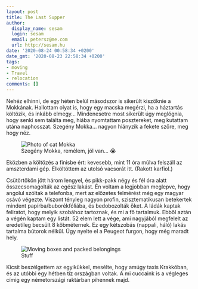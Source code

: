 ```yaml
---
layout: post
title: The Last Supper
author:
  display_name: sesam
  login: sesam
  email: petersz@me.com
  url: http://sesam.hu
date: '2020-08-24 00:58:34 +0200'
date_gmt: '2020-08-23 22:58:34 +0200'
tags:
- moving
- Travel
- relocation
comments: []
---
```


Nehéz elhinni, de egy héten belül másodszor is sikerült kiszöknie a Mokkának. Hallottam olyat is, hogy egy macska megérzi, ha a háztartás költözik, és inkább elmegy… Mindenesetre most sikerült úgy meglógnia, hogy senki sem találta meg, hiába nyomtattam posztereket, meg kutattam utána naphosszat. Szegény Mokka… nagyon hiányzik a fekete szőre, meg hogy néz.

<figure>
  <img src="https://sesam.hu/wp-content/uploads/2020/08/IMG_2483-1024x768.jpeg" alt="Photo of cat Mokka">
  <figcaption>Szegény Mokka, remélem, jól van… 😭</figcaption>
</figure>

Eközben a költözés a finisbe ért: kevesebb, mint 11 óra múlva felszáll az amszterdami gép. Elköltöttem az utolsó vacsorát itt. (Rakott karfiol.)

Csütörtökön jött három lengyel, és pikk-pakk négy és fél óra alatt összecsomagolták az egész lakást. Én voltam a legjobban meglepve, hogy angolul szóltak a telefonba, mert az előzetes felmérést még egy magyar csávó végezte. Viszont tényleg nagyon profin, szisztematikusan betekertek mindent papírba/buborékfóliába, és bedobozolták őket. A ládák kaptak feliratot, hogy melyik szobához tartoznak, és mi a fő tartalmuk. Ebből aztán a végén kaptam egy listát. 52 elem lett a vége, ami nagyjából megfelelt az eredetileg becsült 8 köbméternek. Ez egy kétszobás (nappali, háló) lakás tartalma bútorok nélkül. Úgy nyelte el a Peugeot furgon, hogy még maradt hely.

<figure>
  <img src="https://sesam.hu/wp-content/uploads/2020/08/IMG_3096-768x1024.jpeg" alt="Moving boxes and packed belongings">
  <figcaption>Stuff</figcaption>
</figure>

Kicsit beszélgettem az egyikükkel, mesélte, hogy amúgy taxis Krakkóban, és az utóbbi egy hétben tíz országban voltak. A mi cuccaink is a végleges címig egy németországi raktárban pihennek majd.
